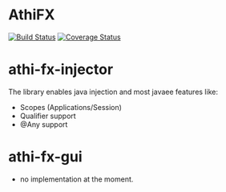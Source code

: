 # AthiFX

[![Build Status](https://travis-ci.org/Athi/athifx.svg?branch=master)](https://travis-ci.org/Athi/athifx)
[![Coverage Status](https://coveralls.io/repos/github/Athi/athifx/badge.svg?branch=master)](https://coveralls.io/github/Athi/athifx?branch=master)


# athi-fx-injector

The library enables java injection and most javaee features like:
 - Scopes (Applications/Session)
 - Qualifier support
 - @Any support

# athi-fx-gui
 - no implementation at the moment.